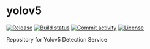 # yolov5

[![Release](https://img.shields.io/github/v/release/./yolov5)](https://img.shields.io/github/v/release/./yolov5)
[![Build status](https://img.shields.io/github/actions/workflow/status/./yolov5/main.yml?branch=main)](https://github.com/./yolov5/actions/workflows/main.yml?query=branch%3Amain)
[![Commit activity](https://img.shields.io/github/commit-activity/m/./yolov5)](https://img.shields.io/github/commit-activity/m/./yolov5)
[![License](https://img.shields.io/github/license/./yolov5)](https://img.shields.io/github/license/./yolov5)

Repository for Yolov5 Detection Service